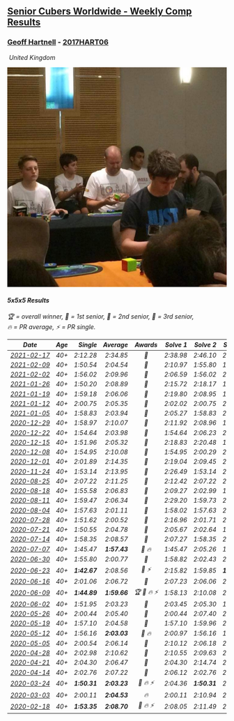 <style>table {white-space: nowrap;}</style>
<link rel="stylesheet" type="text/css" href="/scw-comp/css/flags.css" />

## [Senior Cubers Worldwide - Weekly Comp Results](/scw-comp/results/)
### [Geoff Hartnell](README.md) - [2017HART06](https://www.worldcubeassociation.org/persons/2017HART06?event=555)

<i class="flag flag-GB" />&nbsp;United Kingdom

![Geoff Hartnell](1614452896.jpg)

#### 5x5x5 Results

<span style="white-space: nowrap;">🏆 = overall winner</span>, <span style="white-space: nowrap;">🥇 = 1st senior</span>, <span style="white-space: nowrap;">🥈 = 2nd senior</span>, <span style="white-space: nowrap;">🥉 = 3rd senior</span>, <span style="white-space: nowrap;">🔥 = PR average</span>, <span style="white-space: nowrap;">⚡ = PR single</span>.

| Date | Age | Single | Average | Awards | Solve 1 | Solve 2 | Solve 3 | Solve 4 | Solve 5 | Video |
| :--: | :--: | --: | --: | :--: | --: | --: | --: | --: | --: | :-- |
| [2021-02-17](../../results/2021-02-17/555.md) | 40+ | 2:12.28 | 2:34.85 | 🥈 | 2:38.98 | 2:46.10 | 2:12.28 | 2:28.52 | 2:37.06 | [Desktop](https://www.facebook.com/events/1341827372862028/permalink/1344003519311080) / [Mobile](https://m.facebook.com/events/1341827372862028?view=permalink&id=1344003519311080) |
| [2021-02-09](../../results/2021-02-09/555.md) | 40+ | 1:50.54 | 2:04.54 | 🥈 | 2:10.97 | 1:55.80 | 1:50.54 | 2:42.45 | 2:06.86 | [Desktop](https://www.facebook.com/events/1072787469872680/permalink/1074324703052290) / [Mobile](https://m.facebook.com/events/1072787469872680?view=permalink&id=1074324703052290) |
| [2021-02-02](../../results/2021-02-02/555.md) | 40+ | 1:56.02 | 2:09.96 | 🥈 | 2:06.59 | 1:56.02 | 2:12.15 | 2:11.15 | DNF | [Desktop](https://www.facebook.com/events/419241732746821/permalink/420891752581819) / [Mobile](https://m.facebook.com/events/419241732746821?view=permalink&id=420891752581819) |
| [2021-01-26](../../results/2021-01-26/555.md) | 40+ | 1:50.20 | 2:08.89 | 🥈 | 2:15.72 | 2:18.17 | 1:53.26 | 1:50.20 | 2:17.69 | [Desktop](https://www.facebook.com/events/886756952081472/permalink/888512301905937) / [Mobile](https://m.facebook.com/events/886756952081472?view=permalink&id=888512301905937) |
| [2021-01-19](../../results/2021-01-19/555.md) | 40+ | 1:59.18 | 2:06.06 | 🥈 | 2:19.80 | 2:08.95 | 1:59.18 | 2:03.83 | 2:05.39 | [Desktop](https://www.facebook.com/events/801984480354340/permalink/803031230249665) / [Mobile](https://m.facebook.com/events/801984480354340?view=permalink&id=803031230249665) |
| [2021-01-12](../../results/2021-01-12/555.md) | 40+ | 2:00.75 | 2:05.35 | 🥈 | 2:02.02 | 2:00.75 | 2:18.05 | 2:07.93 | 2:06.10 | [Desktop](https://www.facebook.com/events/412251730086008/permalink/413327806645067) / [Mobile](https://m.facebook.com/events/412251730086008?view=permalink&id=413327806645067) |
| [2021-01-05](../../results/2021-01-05/555.md) | 40+ | 1:58.83 | 2:03.94 | 🥉 | 2:05.27 | 1:58.83 | 2:06.71 | 2:03.69 | 2:02.85 | [Desktop](https://www.facebook.com/events/438895340619582/permalink/440462017129581) / [Mobile](https://m.facebook.com/events/438895340619582?view=permalink&id=440462017129581) |
| [2020-12-29](../../results/2020-12-29/555.md) | 40+ | 1:58.97 | 2:10.07 | 🥈 | 2:11.92 | 2:08.96 | 1:58.97 | 2:15.22 | 2:09.32 | [Desktop](https://www.facebook.com/events/1086076581855919/permalink/1088187054978205) / [Mobile](https://m.facebook.com/events/1086076581855919?view=permalink&id=1088187054978205) |
| [2020-12-22](../../results/2020-12-22/555.md) | 40+ | 1:54.64 | 2:03.98 | 🥈 | 1:54.64 | 2:06.23 | 2:19.52 | 1:58.97 | 2:06.74 | [Desktop](https://www.facebook.com/events/202563571576862/permalink/204709658028920) / [Mobile](https://m.facebook.com/events/202563571576862?view=permalink&id=204709658028920) |
| [2020-12-15](../../results/2020-12-15/555.md) | 40+ | 1:51.96 | 2:05.32 | 🥈 | 2:18.83 | 2:20.48 | 1:59.52 | 1:57.62 | 1:51.96 | [Desktop](https://www.facebook.com/events/380879093195746/permalink/382007419749580) / [Mobile](https://m.facebook.com/events/380879093195746?view=permalink&id=382007419749580) |
| [2020-12-08](../../results/2020-12-08/555.md) | 40+ | 1:54.95 | 2:10.08 | 🥈 | 1:54.95 | 2:00.29 | 2:12.15 | 2:17.79 | 2:26.66 | [Desktop](https://www.facebook.com/events/209111367450307/permalink/211006370594140) / [Mobile](https://m.facebook.com/events/209111367450307?view=permalink&id=211006370594140) |
| [2020-12-01](../../results/2020-12-01/555.md) | 40+ | 2:01.89 | 2:14.35 | 🥈 | 2:19.04 | 2:09.45 | 2:19.21 | 2:01.89 | 2:14.57 | [Desktop](https://www.facebook.com/events/1067911153659963/permalink/1069966570121088) / [Mobile](https://m.facebook.com/events/1067911153659963?view=permalink&id=1069966570121088) |
| [2020-11-24](../../results/2020-11-24/555.md) | 40+ | 1:53.14 | 2:13.95 | 🥈 | 2:26.49 | 1:53.14 | 2:28.74 | 2:04.72 | 2:10.64 | [Desktop](https://www.facebook.com/events/383885642947563/permalink/385943312741796) / [Mobile](https://m.facebook.com/events/383885642947563?view=permalink&id=385943312741796) |
| [2020-08-25](../../results/2020-08-25/555.md) | 40+ | 2:07.22 | 2:11.25 | 🥇 | 2:12.42 | 2:07.22 | 2:18.53 | 2:11.61 | 2:09.73 | [Desktop](https://www.facebook.com/events/375269430142971/permalink/378052523197995) / [Mobile](https://m.facebook.com/events/375269430142971?view=permalink&id=378052523197995) |
| [2020-08-18](../../results/2020-08-18/555.md) | 40+ | 1:55.58 | 2:06.83 | 🥇 | 2:09.27 | 2:02.99 | 1:55.58 | 2:08.24 | 2:24.18 | [Desktop](https://www.facebook.com/events/3231806576868309/permalink/3249020071813626) / [Mobile](https://m.facebook.com/events/3231806576868309?view=permalink&id=3249020071813626) |
| [2020-08-11](../../results/2020-08-11/555.md) | 40+ | 1:59.47 | 2:06.34 | 🥇 | 2:29.20 | 1:59.73 | 2:11.75 | 1:59.47 | 2:07.55 | [Desktop](https://www.facebook.com/events/1112228215845470/permalink/1114634042271554) / [Mobile](https://m.facebook.com/events/1112228215845470?view=permalink&id=1114634042271554) |
| [2020-08-04](../../results/2020-08-04/555.md) | 40+ | 1:57.63 | 2:01.11 | 🥇 | 1:58.02 | 1:57.63 | 2:05.78 | 2:00.17 | 2:05.15 | [Desktop](https://www.facebook.com/events/770016233779888/permalink/772249213556590) / [Mobile](https://m.facebook.com/events/770016233779888?view=permalink&id=772249213556590) |
| [2020-07-28](../../results/2020-07-28/555.md) | 40+ | 1:51.62 | 2:00.52 | 🥈 | 2:16.96 | 2:01.71 | 2:02.63 | 1:57.21 | 1:51.62 | [Desktop](https://www.facebook.com/events/299658408049797/permalink/303777607637877) / [Mobile](https://m.facebook.com/events/299658408049797?view=permalink&id=303777607637877) |
| [2020-07-21](../../results/2020-07-21/555.md) | 40+ | 1:50.55 | 2:04.78 | 🥉 | 2:05.67 | 2:02.64 | 1:50.55 | 2:20.48 | 2:06.03 | [Desktop](https://www.facebook.com/events/3081159145282455/permalink/3093503174048052) / [Mobile](https://m.facebook.com/events/3081159145282455?view=permalink&id=3093503174048052) |
| [2020-07-14](../../results/2020-07-14/555.md) | 40+ | 1:58.35 | 2:08.57 | 🥈 | 2:07.27 | 1:58.35 | 2:11.29 | 2:07.16 | 2:36.12 | [Desktop](https://www.facebook.com/events/2729568740635198/permalink/2730668350525237) / [Mobile](https://m.facebook.com/events/2729568740635198?view=permalink&id=2730668350525237) |
| [2020-07-07](../../results/2020-07-07/555.md) | 40+ | 1:45.47 | **1:57.43** | 🥈 🔥 | 1:45.47 | 2:05.26 | 1:52.84 | 1:59.92 | 1:59.53 | [Desktop](https://www.facebook.com/events/307625317040136/permalink/308560093613325) / [Mobile](https://m.facebook.com/events/307625317040136?view=permalink&id=308560093613325) |
| [2020-06-30](../../results/2020-06-30/555.md) | 40+ | 1:55.80 | 2:00.77 | 🥈 | 1:58.82 | 2:02.43 | 2:01.06 | 1:55.80 | 2:09.83 | [Desktop](https://www.facebook.com/events/284746466306313/permalink/287501402697486) / [Mobile](https://m.facebook.com/events/284746466306313?view=permalink&id=287501402697486) |
| [2020-06-23](../../results/2020-06-23/555.md) | 40+ | **1:42.67** | 2:08.56 | 🥈 ⚡ | 2:15.82 | 1:59.85 | **1:42.67** | 2:10.46 | 2:15.38 | [Desktop](https://www.facebook.com/events/268636114456043/permalink/270237950962526) / [Mobile](https://m.facebook.com/events/268636114456043?view=permalink&id=270237950962526) |
| [2020-06-16](../../results/2020-06-16/555.md) | 40+ | 2:01.06 | 2:06.72 | 🥉 | 2:07.23 | 2:06.06 | 2:06.88 | 2:01.06 | 2:10.80 | [Desktop](https://www.facebook.com/events/256188575607890/permalink/257650645461683) / [Mobile](https://m.facebook.com/events/256188575607890?view=permalink&id=257650645461683) |
| [2020-06-09](../../results/2020-06-09/555.md) | 40+ | **1:44.89** | **1:59.66** | 🏆 🥇 🔥 ⚡ | 1:58.13 | 2:10.08 | 2:00.45 | **1:44.89** | 2:00.41 | [Desktop](https://www.facebook.com/events/1130228284009045/permalink/1131991020499438) / [Mobile](https://m.facebook.com/events/1130228284009045?view=permalink&id=1131991020499438) |
| [2020-06-02](../../results/2020-06-02/555.md) | 40+ | 1:51.95 | 2:03.23 | 🥈 | 2:03.45 | 2:05.30 | 1:51.95 | 2:18.46 | 2:00.93 | [Desktop](https://www.facebook.com/events/573401076937046/permalink/575080210102466) / [Mobile](https://m.facebook.com/events/573401076937046?view=permalink&id=575080210102466) |
| [2020-05-26](../../results/2020-05-26/555.md) | 40+ | 2:00.44 | 2:05.40 | 🥈 | 2:00.44 | 2:07.40 | 2:03.58 | 2:05.46 | 2:07.15 | [Desktop](https://www.facebook.com/events/637852836799991/permalink/639012983350643) / [Mobile](https://m.facebook.com/events/637852836799991?view=permalink&id=639012983350643) |
| [2020-05-19](../../results/2020-05-19/555.md) | 40+ | 1:57.10 | 2:04.58 | 🥉 | 1:57.10 | 1:59.96 | 2:03.42 | 2:10.35 | 2:21.80 | [Desktop](https://www.facebook.com/events/201300894172579/permalink/202443604058308) / [Mobile](https://m.facebook.com/events/201300894172579?view=permalink&id=202443604058308) |
| [2020-05-12](../../results/2020-05-12/555.md) | 40+ | 1:56.16 | **2:03.03** | 🥈 🔥 | 2:00.97 | 1:56.16 | 1:57.48 | 2:18.55 | 2:10.65 | [Desktop](https://www.facebook.com/events/276138643524223/permalink/277677353370352) / [Mobile](https://m.facebook.com/events/276138643524223?view=permalink&id=277677353370352) |
| [2020-05-05](../../results/2020-05-05/555.md) | 40+ | 2:00.54 | 2:06.14 | 🥈 | 2:10.12 | 2:06.18 | 2:09.18 | 2:03.07 | 2:00.54 | [Desktop](https://www.facebook.com/events/557526585195168/permalink/559113201703173) / [Mobile](https://m.facebook.com/events/557526585195168?view=permalink&id=559113201703173) |
| [2020-04-28](../../results/2020-04-28/555.md) | 40+ | 2:02.98 | 2:10.62 | 🥈 | 2:10.55 | 2:09.63 | 2:02.98 | 2:16.34 | 2:11.67 | [Desktop](https://www.facebook.com/events/543220986391837/permalink/546335199413749) / [Mobile](https://m.facebook.com/events/543220986391837?view=permalink&id=546335199413749) |
| [2020-04-21](../../results/2020-04-21/555.md) | 40+ | 2:04.30 | 2:06.47 | 🥇 | 2:04.30 | 2:14.74 | 2:09.73 | 2:04.97 | 2:04.71 | [Desktop](https://www.facebook.com/events/538096063773916/permalink/542682863315236) / [Mobile](https://m.facebook.com/events/538096063773916?view=permalink&id=542682863315236) |
| [2020-04-14](../../results/2020-04-14/555.md) | 40+ | 2:02.76 | 2:07.22 | 🥈 | 2:06.12 | 2:02.76 | 2:28.16 | 2:10.79 | 2:04.75 | [Desktop](https://www.facebook.com/events/1400953806773430/permalink/1403512099850934) / [Mobile](https://m.facebook.com/events/1400953806773430?view=permalink&id=1403512099850934) |
| [2020-03-24](../../results/2020-03-24/555.md) | 40+ | **1:50.31** | **2:03.23** | 🥈 🔥 ⚡ | 2:04.36 | **1:50.31** | 2:21.19 | 2:03.89 | 2:01.45 | [Desktop](https://www.facebook.com/events/5078365835514885/permalink/5101262129891922) / [Mobile](https://m.facebook.com/events/5078365835514885?view=permalink&id=5101262129891922) |
| [2020-03-03](../../results/2020-03-03/555.md) | 40+ | 2:00.11 | **2:04.53** | 🔥 | 2:00.11 | 2:10.94 | 2:04.80 | 2:04.61 | 2:04.17 | [Desktop](https://www.facebook.com/events/2637344919882558/permalink/2639227679694282) / [Mobile](https://m.facebook.com/events/2637344919882558?view=permalink&id=2639227679694282) |
| [2020-02-18](../../results/2020-02-18/555.md) | 40+ | **1:53.35** | **2:08.70** | 🥉 🔥 ⚡ | 2:08.05 | 2:11.49 | 2:09.36 | **1:53.35** | 2:08.68 | [Desktop](https://www.facebook.com/events/538921670053895/permalink/540734073205988) / [Mobile](https://m.facebook.com/events/538921670053895?view=permalink&id=540734073205988) |


<!-- Global site tag (gtag.js) - Google Analytics -->
<script async src="https://www.googletagmanager.com/gtag/js?id=UA-86348435-3"></script>
<script>window.dataLayer = window.dataLayer || []; function gtag() {dataLayer.push(arguments);} gtag('js', new Date()); gtag('config', 'UA-86348435-3');</script>
